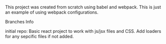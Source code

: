 This project was created from scratch using babel and webpack. This is just an example of using webpack configurations.

Branches Info

initial repo: Basic react project to work with js/jsx files and CSS. Add loaders for any sepcific files if not added.
